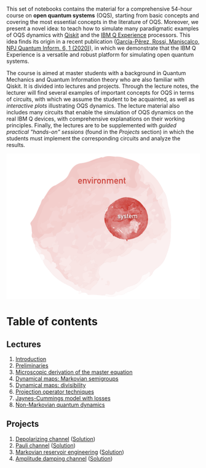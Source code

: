 This set of notebooks contains the material for a comprehensive 54-hour course on **open quantum systems** (OQS), starting from basic concepts and covering the most essential concepts in the literature of OQS. Moreover, we present a novel idea: to teach how to simulate many paradigmatic examples of OQS dynamics with [Qiskit](https://qiskit.org) and the [IBM Q Experience](https://quantum-computing.ibm.com) processors. This idea finds its origin in a recent publication ([García-Pêrez, Rossi, Maniscalco, NPJ Quantum Inform. 6, 1 (2020)](https://www.nature.com/articles/s41534-019-0235-y)), in which we demonstrate that the IBM Q Experience is a versatile and robust platform for simulating open quantum systems.

The course is aimed at master students with a background in Quantum Mechanics and Quantum Information theory who are also familiar with Qiskit. It is divided into lectures and projects. Through the lecture notes, the lecturer will find several examples of important concepts for OQS in terms of circuits, with which we assume the student to be acquainted, as well as *interactive plots* illustrating OQS dynamics. The lecture material also includes many circuits that enable the simulation of OQS dynamics on the real IBM Q devices, with comprehensive explanations on their working principles. Finally, the lectures are to be supplemented with *guided practical "hands-on" sessions* (found in the *Projects* section) in which the students must implement the corresponding circuits and analyze the results.

<img src="images/oqs.001.png"/>

# Table of contents

## Lectures

1. [Introduction](introduction.html)
2. [Preliminaries](preliminaries.html)
3. [Microscopic derivation of the master equation](microscopic_derivation_of_the_markovian_master_equation.html)
4. [Dynamical maps: Markovian semigroups](markovian_semigroups.ipynb)
5. [Dynamical maps: divisibility](divisible_maps.html#commanddiv)
6. [Projection operator techniques](projection_operator_techniques.html)
7. [Jaynes-Cummings model with losses](jaynes_cummings_with_losses.html)
8. [Non-Markovian quantum dynamics](non-markovian_quantum_dynamics.html)

## Projects

1. [Depolarizing channel](project_1-depolarizing_channel.html) ([Solution](project_1-solution.html))
2. [Pauli channel](project_2-pauli_channel.html) ([Solution](project_2-solution.html))
3. [Markovian reservoir engineering](project_3-reservoir-engineering.html) ([Solution](project_3-solution.html))
3. [Amplitude damping channel](project_4-amplitude_damping.html) ([Solution](project_4-solution.html))
